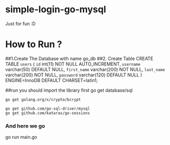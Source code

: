 # simple-login-go-mysql
Just for fun :D

# How to Run ?
##1.Create The Database with name go_db
##2. Create Table 
CREATE TABLE `users` (
  `id` int(11) NOT NULL AUTO_INCREMENT,
  `username` varchar(50) DEFAULT NULL,
  `first_name` varchar(200) NOT NULL,
  `last_name` varchar(200) NOT NULL,
  `password` varchar(120) DEFAULT NULL
) ENGINE=InnoDB DEFAULT CHARSET=latin1;

##run
you should import the library first
	go get database/sql

	go get golang.org/x/crypto/bcrypt

	go get github.com/go-sql-driver/mysql
	go get github.com/kataras/go-sessions

### And here we go 
go run main.go
